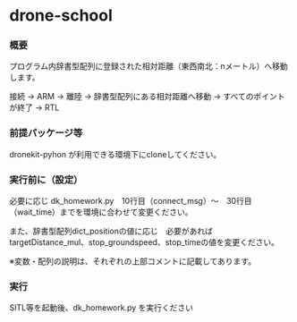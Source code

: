 # drone-school

### 概要
プログラム内辞書型配列に登録された相対距離（東西南北：nメートル）へ移動します。

接続 -> ARM -> 離陸 -> 辞書型配列にある相対距離へ移動 -> すべてのポイントが終了 -> RTL

### 前提パッケージ等
dronekit-pyhon が利用できる環境下にcloneしてください。

### 実行前に（設定）
必要に応じ dk_homework.py　10行目（connect_msg）～　30行目（wait_time）までを環境に合わせて変更ください。

また、辞書型配列dict_positionの値に応じ　必要があれば targetDistance_mul、stop_groundspeed、stop_timeの値を変更ください。

※変数・配列の説明は、それぞれの上部コメントに記載してあります。

### 実行
SITL等を起動後、dk_homework.py を実行ください
